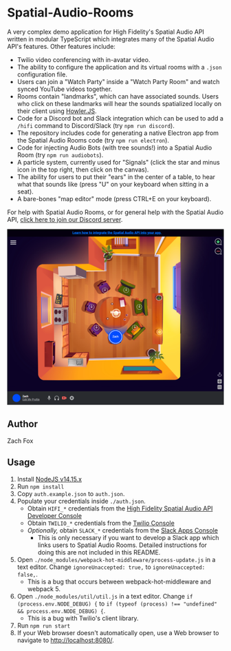 # Spatial-Audio-Rooms
A very complex demo application for High Fidelity's Spatial Audio API written in modular TypeScript which integrates many of the Spatial Audio API's features. Other features include:
- Twilio video conferencing with in-avatar video.
- The ability to configure the application and its virtual rooms with a `.json` configuration file.
- Users can join a "Watch Party" inside a "Watch Party Room" and watch synced YouTube videos together.
- Rooms contain "landmarks", which can have associated sounds. Users who click on these landmarks will hear the sounds spatialized locally on their client using [Howler.JS](https://howlerjs.com/).
- Code for a Discord bot and Slack integration which can be used to add a `/hifi` command to Discord/Slack (try `npm run discord`).
- The repository includes code for generating a native Electron app from the Spatial Audio Rooms code (try `npm run electron`).
- Code for injecting Audio Bots (with tree sounds!) into a Spatial Audio Room (try `npm run audiobots`).
- A particle system, currently used for "Signals" (click the star and minus icon in the top right, then click on the canvas).
- The ability for users to put their "ears" in the center of a table, to hear what that sounds like (press "U" on your keyboard when sitting in a seat).
- A bare-bones "map editor" mode (press CTRL+E on your keyboard).

For help with Spatial Audio Rooms, or for general help with the Spatial Audio API, [click here to join our Discord server](https://discord.gg/WwjNQx9K).

!["Spatial-Audio-Rooms" Example Screenshot](./screenshot.png)

## Author
Zach Fox

## Usage
1. Install [NodeJS v14.15.x](https://nodejs.org/en/)
2. Run `npm install`
3. Copy `auth.example.json` to `auth.json`.
4. Populate your credentials inside `./auth.json`.
    - Obtain `HIFI_*` credentials from the [High Fidelity Spatial Audio API Developer Console](https://account.highfidelity.com/dev/account)
    - Obtain `TWILIO_*` credentials from the [Twilio Console](https://www.twilio.com/console)
    - _Optionally,_ obtain `SLACK_*` credentials from the [Slack Apps Console](https://api.slack.com/apps)
        - This is only necessary if you want to develop a Slack app which links users to Spatial Audio Rooms. Detailed instructions for doing this are not included in this README.
5. Open `./node_modules/webpack-hot-middleware/process-update.js` in a text editor. Change `ignoreUnaccepted: true,` to `ignoreUnaccepted: false,`.
    - This is a bug that occurs between webpack-hot-middleware and webpack 5.
6. Open `./node_modules/util/util.js` in a text editor. Change `if (process.env.NODE_DEBUG) {` to `if (typeof (process) !== "undefined" && process.env.NODE_DEBUG) {`.
    - This is a bug with Twilio's client library.
7. Run `npm run start`
8. If your Web browser doesn't automatically open, use a Web browser to navigate to [http://localhost:8080/](http://localhost:8080/).
